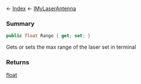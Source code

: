 ← [Index](Api-Index) ← [IMyLaserAntenna](Sandbox.ModAPI.Ingame.IMyLaserAntenna)

### Summary

```csharp
public float Range { get; set; }
```

Gets or sets the max range of the laser set in terminal

### Returns

[float](System.Single)


